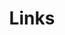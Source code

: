 ---
title: Links
description: Links to my hosted projects
links:
  - title: 3D Printing Projects Instagram
    description: A showcase of my favourite 3D printing projects!
    website: https://www.instagram.com/tinker_turk/
    image: instagram_preview.png
  - title: Zombie Survival Game
    description: Play my browser-based zombie survival game!
    website: /zombiesurvival
    image: zombie_preview.png
menu:
  main:
    weight: 3
    params:
      icon: link
comments: false
---